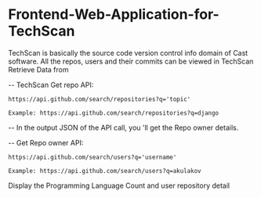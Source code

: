 # Frontend-Web-Application-for-TechScan
TechScan is basically the source code version control info domain of Cast software. All the repos, users and their commits can be viewed in TechScan
Retrieve Data from 

-- TechScan Get repo API: 
	
	https://api.github.com/search/repositories?q='topic'

	Example: https://api.github.com/search/repositories?q=django

-- In the output JSON of the API call, you 'll get the Repo owner details.

-- Get Repo owner API:

	https://api.github.com/search/users?q='username'

	Example: https://api.github.com/search/users?q=akulakov
  
  Display the Programming Language Count and user repository detail
  

